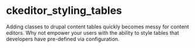 # ckeditor_styling_tables
Adding classes to drupal content tables quickly becomes messy for content editors. Why not empower your users with the ability to style tables that developers have pre-defined via configuration.

